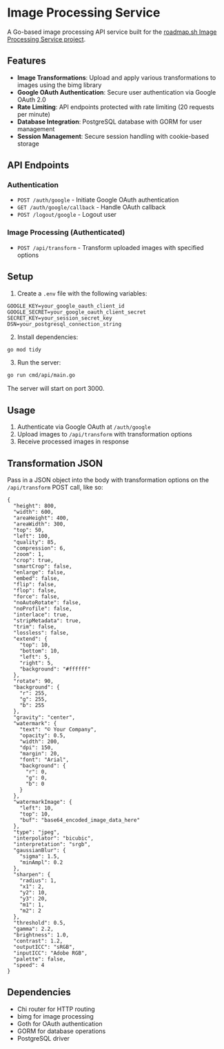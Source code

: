 # Image Processing Service

A Go-based image processing API service built for the [roadmap.sh Image Processing Service project](https://roadmap.sh/projects/image-processing-service).

## Features

- **Image Transformations**: Upload and apply various transformations to images using the bimg library
- **Google OAuth Authentication**: Secure user authentication via Google OAuth 2.0
- **Rate Limiting**: API endpoints protected with rate limiting (20 requests per minute)
- **Database Integration**: PostgreSQL database with GORM for user management
- **Session Management**: Secure session handling with cookie-based storage

## API Endpoints

### Authentication
- `POST /auth/google` - Initiate Google OAuth authentication
- `GET /auth/google/callback` - Handle OAuth callback
- `POST /logout/google` - Logout user

### Image Processing (Authenticated)
- `POST /api/transform` - Transform uploaded images with specified options

## Setup

1. Create a `.env` file with the following variables:
```
GOOGLE_KEY=your_google_oauth_client_id
GOOGLE_SECRET=your_google_oauth_client_secret
SECRET_KEY=your_session_secret_key
DSN=your_postgresql_connection_string
```

2. Install dependencies:
```bash
go mod tidy
```

3. Run the server:
```bash
go run cmd/api/main.go
```

The server will start on port 3000.

## Usage

1. Authenticate via Google OAuth at `/auth/google`
2. Upload images to `/api/transform` with transformation options
3. Receive processed images in response

## Transformation JSON
Pass in a JSON object into the body with transformation options on the `/api/transform` POST call, like so:
```
{
  "height": 800,
  "width": 600,
  "areaHeight": 400,
  "areaWidth": 300,
  "top": 50,
  "left": 100,
  "quality": 85,
  "compression": 6,
  "zoom": 1,
  "crop": true,
  "smartCrop": false,
  "enlarge": false,
  "embed": false,
  "flip": false,
  "flop": false,
  "force": false,
  "noAutoRotate": false,
  "noProfile": false,
  "interlace": true,
  "stripMetadata": true,
  "trim": false,
  "lossless": false,
  "extend": {
    "top": 10,
    "bottom": 10,
    "left": 5,
    "right": 5,
    "background": "#ffffff"
  },
  "rotate": 90,
  "background": {
    "r": 255,
    "g": 255,
    "b": 255
  },
  "gravity": "center",
  "watermark": {
    "text": "© Your Company",
    "opacity": 0.5,
    "width": 200,
    "dpi": 150,
    "margin": 20,
    "font": "Arial",
    "background": {
      "r": 0,
      "g": 0,
      "b": 0
    }
  },
  "watermarkImage": {
    "left": 10,
    "top": 10,
    "buf": "base64_encoded_image_data_here"
  },
  "type": "jpeg",
  "interpolator": "bicubic",
  "interpretation": "srgb",
  "gaussianBlur": {
    "sigma": 1.5,
    "minAmpl": 0.2
  },
  "sharpen": {
    "radius": 1,
    "x1": 2,
    "y2": 10,
    "y3": 20,
    "m1": 1,
    "m2": 2
  },
  "threshold": 0.5,
  "gamma": 2.2,
  "brightness": 1.0,
  "contrast": 1.2,
  "outputICC": "sRGB",
  "inputICC": "Adobe RGB",
  "palette": false,
  "speed": 4
}
```

## Dependencies

- Chi router for HTTP routing
- bimg for image processing
- Goth for OAuth authentication
- GORM for database operations
- PostgreSQL driver
